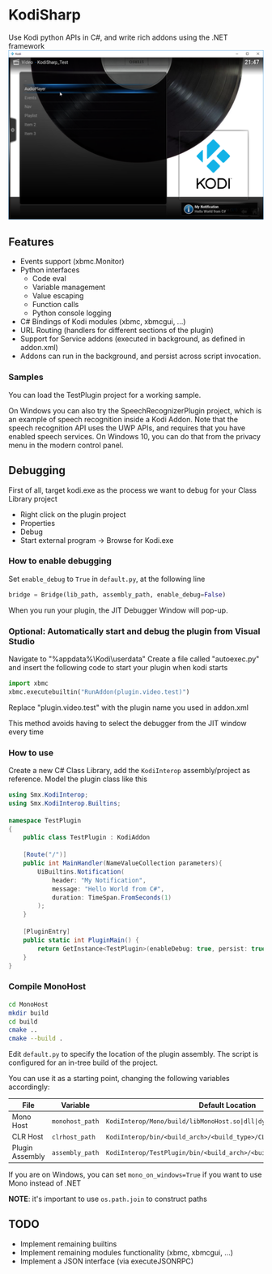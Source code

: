 # KodiSharp
Use Kodi python APIs in C#, and write rich addons using the .NET framework
![TestPlugin](https://raw.githubusercontent.com/smx-smx/KodiSharp/master/img/KodiSharp.png)

## Features
- Events support (xbmc.Monitor)
- Python interfaces
    - Code eval
    - Variable management
    - Value escaping
    - Function calls
    - Python console logging
- C# Bindings of Kodi modules (xbmc, xbmcgui, ...)
- URL Routing (handlers for different sections of the plugin)
- Support for Service addons (executed in background, as defined in addon.xml)
- Addons can run in the background, and persist across script invocation.

### Samples
You can load the TestPlugin project for a working sample.

On Windows you can also try the SpeechRecognizerPlugin project, which is an example of speech recognition inside a Kodi Addon. Note that the speech recognition API uses the UWP APIs, and requires that you have enabled speech services. On Windows 10, you can do that from the privacy menu in the modern control panel.

## Debugging
First of all, target kodi.exe as the process we want to debug for your Class Library project
 - Right click on the plugin project
 - Properties
 - Debug
 - Start external program -> Browse for Kodi.exe

### How to enable debugging
Set `enable_debug` to `True` in `default.py`, at the following line
```python
bridge = Bridge(lib_path, assembly_path, enable_debug=False)
```

When you run your plugin, the JIT Debugger Window will pop-up.

### Optional: Automatically start and debug the plugin from Visual Studio
Navigate to "%appdata%\Kodi\userdata"
Create a file called "autoexec.py" and insert the following code to start your plugin when kodi starts
```python
import xbmc
xbmc.executebuiltin("RunAddon(plugin.video.test)")
```
Replace "plugin.video.test" with the plugin name you used in addon.xml

This method avoids having to select the debugger from the JIT window every time

### How to use
Create a new C# Class Library, add the `KodiInterop` assembly/project as reference.
Model the plugin class like this

```csharp
using Smx.KodiInterop;
using Smx.KodiInterop.Builtins;

namespace TestPlugin
{
    public class TestPlugin : KodiAddon
    
    [Route("/")]
	public int MainHandler(NameValueCollection parameters){
        UiBuiltins.Notification(
            header: "My Notification",
            message: "Hello World from C#",
            duration: TimeSpan.FromSeconds(1)
        );
    }

    [PluginEntry]
    public static int PluginMain() {
        return GetInstance<TestPlugin>(enableDebug: true, persist: true).Run();
    }
}
```

### Compile MonoHost
```sh
cd MonoHost
mkdir build
cd build
cmake ..
cmake --build .
```


Edit `default.py` to specify the location of the plugin assembly. The script is configured for an in-tree build of the project.

You can use it as a starting point, changing the following variables accordingly:

| File  | Variable | Default Location |
| ------------- | -------------| ------------- |
|Mono Host|`monohost_path`|`KodiInterop/Mono/build/libMonoHost.so\|dll\|dylib`|
|CLR Host|`clrhost_path`|`KodiInterop/bin/<build_arch>/<build_type>/CLRHost.dll`|
|Plugin Assembly|`assembly_path`|`KodiInterop/TestPlugin/bin/<build_arch>/<build_type>/TestPlugin.dll`|

If you are on Windows, you can set `mono_on_windows=True` if you want to use Mono instead of .NET

**NOTE**: it's important to use `os.path.join` to construct paths



## TODO
- Implement remaining builtins
- Implement remaining modules functionality (xbmc, xbmcgui, ...)
- Implement a JSON interface (via executeJSONRPC)
